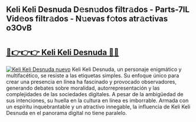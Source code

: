 ## Keli Keli Desnuda D𝚎sn𝚞dos filtr𝚊dos - Parts-7IL Vid𝚎os filtr𝚊dos - N𝚞evas f𝚘tos atr𝚊ctivas o3OvB

# <h2><a href="http://mb7alx.tromn.icu/?c=Keli+Keli+Desnuda">🔗👉👉👉 Keli Keli Desnuda 🔗🔗</a></h2>

[![Keli Keli Desnuda nuevo](https://i.imgur.com/pEAQMta.gif)](http://mb7alx.tromn.icu/?c=Keli+Keli+Desnuda)
Keli Keli Desnuda, un personaje enigmático y multifacético, se resiste a las etiquetas simples. Su enfoque único para crear una presencia en línea ha fascinado y provocado observadores, generando debates sobre moralidad, autorrepresentación y las complejidades de las sociedades digitales. A pesar de la ambigüedad de sus intenciones, su huella en la cultura en línea es imborrable. Armada con un espíritu inquebrantable y un atractivo innegable, la influencia de Keli Keli Desnuda en el panorama digital no tiene paralelo.
